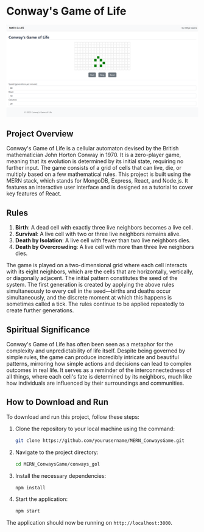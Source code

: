 # Conway's Game of Life

![Final Game Screenshot](final_game.png)

## Project Overview
Conway's Game of Life is a cellular automaton devised by the British mathematician John Horton Conway in 1970. It is a zero-player game, meaning that its evolution is determined by its initial state, requiring no further input. The game consists of a grid of cells that can live, die, or multiply based on a few mathematical rules. This project is built using the MERN stack, which stands for MongoDB, Express, React, and Node.js. It features an interactive user interface and is designed as a tutorial to cover key features of React.

## Rules

1. **Birth**: A dead cell with exactly three live neighbors becomes a live cell.
2. **Survival**: A live cell with two or three live neighbors remains alive.
3. **Death by Isolation**: A live cell with fewer than two live neighbors dies.
4. **Death by Overcrowding**: A live cell with more than three live neighbors dies.

The game is played on a two-dimensional grid where each cell interacts with its eight neighbors, which are the cells that are horizontally, vertically, or diagonally adjacent. The initial pattern constitutes the seed of the system. The first generation is created by applying the above rules simultaneously to every cell in the seed—births and deaths occur simultaneously, and the discrete moment at which this happens is sometimes called a tick. The rules continue to be applied repeatedly to create further generations.

## Spiritual Significance
Conway's Game of Life has often been seen as a metaphor for the complexity and unpredictability of life itself. Despite being governed by simple rules, the game can produce incredibly intricate and beautiful patterns, mirroring how simple actions and decisions can lead to complex outcomes in real life. It serves as a reminder of the interconnectedness of all things, where each cell's fate is determined by its neighbors, much like how individuals are influenced by their surroundings and communities.

## How to Download and Run
To download and run this project, follow these steps:

1. Clone the repository to your local machine using the command:
    ```bash
    git clone https://github.com/yourusername/MERN_ConwaysGame.git
    ```
2. Navigate to the project directory:
    ```bash
    cd MERN_ConwaysGame/conways_gol
    ```
3. Install the necessary dependencies:
    ```bash
    npm install
    ```
4. Start the application:
    ```bash
    npm start
    ```

The application should now be running on `http://localhost:3000`.